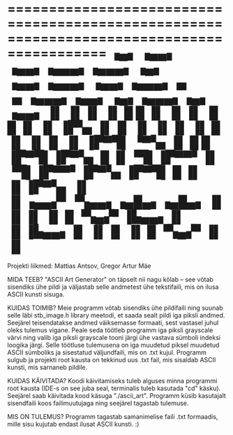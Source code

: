 ==========================================================================================
 ▗▄▖  ▗▄▄▖ ▗▄▄▖▗▄▄▄▖▗▄▄▄▖     ▗▄▖ ▗▄▄▖▗▄▄▄▖     ▗▄▄▖▗▄▄▄▖▗▖  ▗▖▗▄▄▄▖▗▄▄▖  ▗▄▖▗▄▄▄▖▗▄▖ ▗▄▄▖
▐▌ ▐▌▐▌   ▐▌     █    █      ▐▌ ▐▌▐▌ ▐▌ █      ▐▌   ▐▌   ▐▛▚▖▐▌▐▌   ▐▌ ▐▌▐▌ ▐▌ █ ▐▌ ▐▌▐▌ ▐▌
▐▛▀▜▌ ▝▀▚▖▐▌     █    █      ▐▛▀▜▌▐▛▀▚▖ █      ▐▌▝▜▌▐▛▀▀▘▐▌ ▝▜▌▐▛▀▀▘▐▛▀▚▖▐▛▀▜▌ █ ▐▌ ▐▌▐▛▀▚▖
▐▌ ▐▌▗▄▄▞▘▝▚▄▄▖▗▄█▄▖▗▄█▄▖    ▐▌ ▐▌▐▌ ▐▌ █      ▝▚▄▞▘▐▙▄▄▖▐▌  ▐▌▐▙▄▄▖▐▌ ▐▌▐▌ ▐▌ █ ▝▚▄▞▘▐▌ ▐▌
===========================================================================================

Projekti liikmed: Mattias Antsov, Gregor Artur Mäe

MIDA TEEB?
"ASCII Art Generator" on täpselt nii nagu kõlab – see võtab sisendiks ühe pildi ja väljastab selle andmetest ühe tekstifaili, mis on ilusa ASCII kunsti sisuga.

KUIDAS TOIMIB?
Meie programm võtab sisendiks ühe pildifaili ning suunab selle läbi stb_image.h library meetodi, et saada sealt pildi iga piksli andmed.
Seejärel teisendatakse andmed väiksemasse formaati, sest vastasel juhul oleks tulemus vigane.
Peale seda töötleb programm iga piksli grayscale värvi ning valib iga piksli grayscale tooni järgi ühe vastava sümboli indeksi loogika järgi.
Selle töötluse tulemusena on iga muudetud piksel muudetud ASCII sümboliks ja sisestatud väljundfaili, mis on .txt kujul.
Programm sulgub ja projekti root kausta on tekkinud uus .txt fail, mis sisaldab ASCII kunsti, mis sarnaneb pildile.

KUIDAS KÄIVITADA?
Koodi käivitamiseks tuleb alguses minna programmi root kausta (IDE-s on see juba seal, terminalis tuleb kasutada "cd" käsku).
Seejärel saab käivitada kood käsuga "./ascii_art".
Programm küsib kasutajalt sisendfaili koos failimuutujaga ning seejärel tagastab tulemuse.

MIS ON TULEMUS?
Programm tagastab samanimelise faili .txt formaadis, mille sisu kujutab endast ilusat ASCII kunsti. :)
